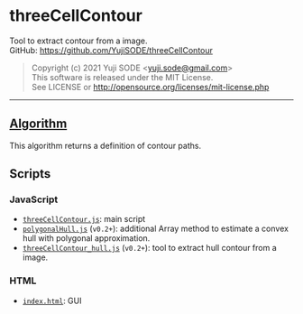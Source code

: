 # threeCellContour
Tool to extract contour from a image.  
GitHub: https://github.com/YujiSODE/threeCellContour  
>Copyright (c) 2021 Yuji SODE \<yuji.sode@gmail.com\>  
>This software is released under the MIT License.  
>See LICENSE or http://opensource.org/licenses/mit-license.php  
______
## [Algorithm](algorithm.md)
This algorithm returns a definition of contour paths.

## Scripts
### JavaScript
- [`threeCellContour.js`](threeCellContour.js): main script
- [`polygonalHull.js`](polygonalHull.js) (`v0.2+`): additional Array method to estimate a convex hull with polygonal approximation.
- [`threeCellContour_hull.js`](threeCellContour_hull.js) (`v0.2+`): tool to extract hull contour from a image.

### HTML
- [`index.html`](index.html): GUI
